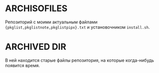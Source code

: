 
# ARCHISOFILES

Репозиторий с моими актуальным файлами `{pkglist,pkglistnote,pkglistpipx}.txt` и установочником `install.sh`. 

# ARCHIVED DIR

В ней находится старые файлы репозитория, на которые когда-нибудь появится время.
